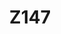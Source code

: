 ---
title: Z147
layout: osd-exhibit
paper: config-nirmal-vallius-maliga-2021
figure: Z147-FullStory
redirect_from:
    - /pca2021-full
---